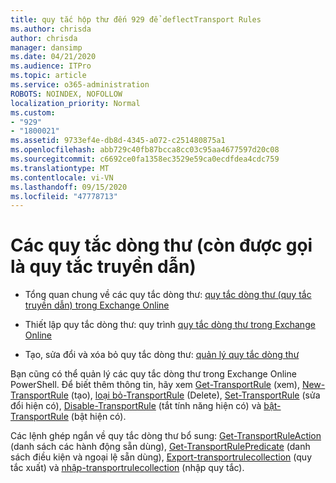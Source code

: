 ```yaml
---
title: quy tắc hộp thư đến 929 để deflectTransport Rules
ms.author: chrisda
author: chrisda
manager: dansimp
ms.date: 04/21/2020
ms.audience: ITPro
ms.topic: article
ms.service: o365-administration
ROBOTS: NOINDEX, NOFOLLOW
localization_priority: Normal
ms.custom:
- "929"
- "1800021"
ms.assetid: 9733ef4e-db8d-4345-a072-c251480875a1
ms.openlocfilehash: abb729c40fb87bcca8cc03c95aa4677597d20c08
ms.sourcegitcommit: c6692ce0fa1358ec3529e59ca0ecdfdea4cdc759
ms.translationtype: MT
ms.contentlocale: vi-VN
ms.lasthandoff: 09/15/2020
ms.locfileid: "47778713"
---
```

# <a name="mail-flow-rules-also-known-as-transport-rules"></a>Các quy tắc dòng thư (còn được gọi là quy tắc truyền dẫn)

- Tổng quan chung về các quy tắc dòng thư: [quy tắc dòng thư (quy tắc truyền dẫn) trong Exchange Online](https://technet.microsoft.com/library/jj919238.aspx)

- Thiết lập quy tắc dòng thư: quy trình [quy tắc dòng thư trong Exchange Online](https://technet.microsoft.com/library/dn600436.aspx)

- Tạo, sửa đổi và xóa bỏ quy tắc dòng thư: [quản lý quy tắc dòng thư](https://technet.microsoft.com/library/jj657505.aspx)

Bạn cũng có thể quản lý các quy tắc dòng thư trong Exchange Online PowerShell. Để biết thêm thông tin, hãy xem [Get-TransportRule](https://docs.microsoft.com/powershell/module/exchange/policy-and-compliance/get-transportrule) (xem), [New-TransportRule](https://docs.microsoft.com/powershell/module/exchange/policy-and-compliance/new-transportrule) (tạo), [loại bỏ-TransportRule](https://docs.microsoft.com/powershell/module/exchange/policy-and-compliance/remove-transportrule) (Delete), [Set-TransportRule](https://docs.microsoft.com/powershell/module/exchange/policy-and-compliance/set-transportrule) (sửa đổi hiện có), [Disable-TransportRule](https://docs.microsoft.com/powershell/module/exchange/policy-and-compliance/disable-transportrule) (tắt tính năng hiện có) và [bật-TransportRule](https://docs.microsoft.com/powershell/module/exchange/policy-and-compliance/enable-transportrule) (bật hiện có).

Các lệnh ghép ngắn về quy tắc dòng thư bổ sung: [Get-TransportRuleAction](https://docs.microsoft.com/powershell/module/exchange/policy-and-compliance/get-transportruleaction) (danh sách các hành động sẵn dùng), [Get-TransportRulePredicate](https://docs.microsoft.com/powershell/module/exchange/policy-and-compliance/get-transportrulepredicate) (danh sách điều kiện và ngoại lệ sẵn dùng), [Export-transportrulecollection](https://docs.microsoft.com/powershell/module/exchange/policy-and-compliance/export-transportrulecollection) (quy tắc xuất) và [nhập-transportrulecollection](https://docs.microsoft.com/powershell/module/exchange/policy-and-compliance/import-transportrulecollection) (nhập quy tắc).
